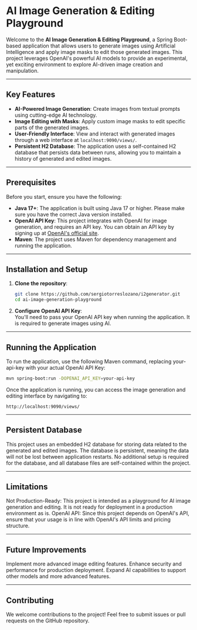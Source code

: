 # AI Image Generation & Editing Playground

Welcome to the **AI Image Generation & Editing Playground**, a Spring Boot-based application that allows users to generate images using Artificial Intelligence and apply image masks to edit those generated images. This project leverages OpenAI's powerful AI models to provide an experimental, yet exciting environment to explore AI-driven image creation and manipulation.

---

## Key Features

- **AI-Powered Image Generation**: Create images from textual prompts using cutting-edge AI technology.
- **Image Editing with Masks**: Apply custom image masks to edit specific parts of the generated images.
- **User-Friendly Interface**: View and interact with generated images through a web interface at `localhost:9090/views/`.
- **Persistent H2 Database**: The application uses a self-contained H2 database that persists data between runs, allowing you to maintain a history of generated and edited images.

---

## Prerequisites

Before you start, ensure you have the following:

- **Java 17+**: The application is built using Java 17 or higher. Please make sure you have the correct Java version installed.
- **OpenAI API Key**: This project integrates with OpenAI for image generation, and requires an API key. You can obtain an API key by signing up at [OpenAI's official site](https://beta.openai.com/signup/).
- **Maven**: The project uses Maven for dependency management and running the application.

---

## Installation and Setup

1. **Clone the repository**:
   ```bash
   git clone https://github.com/sergiotorreslozano/i2generator.git
   cd ai-image-generation-playground

2. **Configure OpenAI API Key**:  
You'll need to pass your OpenAI API key when running the application. It is required to generate images using AI.

---

## Running the Application
To run the application, use the following Maven command, replacing your-api-key with your actual OpenAI API Key:
   ```bash
   mvn spring-boot:run -DOPENAI_API_KEY=your-api-key  
   ```
Once the application is running, you can access the image generation and editing interface by navigating to:
   
   ```
   http://localhost:9090/views/
   ```
--- 

## Persistent Database
This project uses an embedded H2 database for storing data related to the generated and edited images. The database is persistent, meaning the data will not be lost between application restarts. No additional setup is required for the database, and all database files are self-contained within the project.

---

## Limitations
Not Production-Ready: This project is intended as a playground for AI image generation and editing. It is not ready for deployment in a production environment as is.
OpenAI API: Since this project depends on OpenAI's API, ensure that your usage is in line with OpenAI's API limits and pricing structure.

---

## Future Improvements
Implement more advanced image editing features.
Enhance security and performance for production deployment.
Expand AI capabilities to support other models and more advanced features.

---

## Contributing
We welcome contributions to the project! Feel free to submit issues or pull requests on the GitHub repository.
